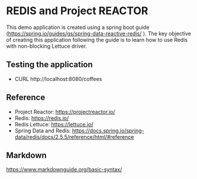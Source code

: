 # REDIS and Project REACTOR

This demo application is created using a spring boot guide (https://spring.io/guides/gs/spring-data-reactive-redis/ ). 
The key objective of creating this application following the guide is to learn how to use Redis with non-blocking Lettuce driver.



## Testing the application
- CURL http://localhost:8080/coffees

## Reference
- Project Reactor: https://projectreactor.io/
- Redis: https://redis.io/  
- Redis Lettuce: https://lettuce.io/
- Spring Data and Redis: https://docs.spring.io/spring-data/redis/docs/2.5.5/reference/html/#reference


## Markdown 

https://www.markdownguide.org/basic-syntax/